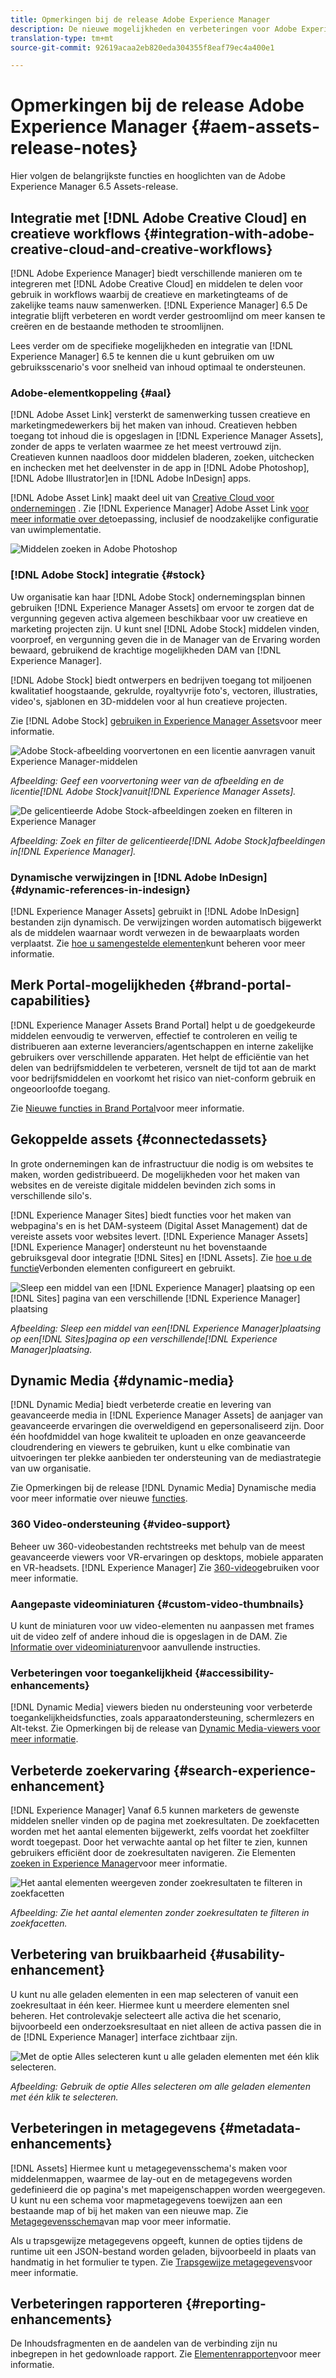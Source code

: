 ```yaml
---
title: Opmerkingen bij de release Adobe Experience Manager
description: De nieuwe mogelijkheden en verbeteringen voor Adobe Experience Manager 6.5-middelen.
translation-type: tm+mt
source-git-commit: 92619acaa2eb820eda304355f8eaf79ec4a400e1

---
```



# Opmerkingen bij de release Adobe Experience Manager {#aem-assets-release-notes}

Hier volgen de belangrijkste functies en hooglichten van de Adobe Experience Manager 6.5 Assets-release.

## Integratie met [!DNL Adobe Creative Cloud] en creatieve workflows {#integration-with-adobe-creative-cloud-and-creative-workflows}

[!DNL Adobe Experience Manager] biedt verschillende manieren om te integreren met [!DNL Adobe Creative Cloud] en middelen te delen voor gebruik in workflows waarbij de creatieve en marketingteams of de zakelijke teams nauw samenwerken. [!DNL Experience Manager] 6.5 De integratie blijft verbeteren en wordt verder gestroomlijnd om meer kansen te creëren en de bestaande methoden te stroomlijnen.

Lees verder om de specifieke mogelijkheden en integratie van [!DNL Experience Manager] 6.5 te kennen die u kunt gebruiken om uw gebruiksscenario&#39;s voor snelheid van inhoud optimaal te ondersteunen.

### Adobe-elementkoppeling {#aal}

[!DNL Adobe Asset Link] versterkt de samenwerking tussen creatieve en marketingmedewerkers bij het maken van inhoud. Creatieven hebben toegang tot inhoud die is opgeslagen in [!DNL Experience Manager Assets], zonder de apps te verlaten waarmee ze het meest vertrouwd zijn. Creatieven kunnen naadloos door middelen bladeren, zoeken, uitchecken en inchecken met het deelvenster in de app in [!DNL Adobe Photoshop], [!DNL Adobe Illustrator]en in [!DNL Adobe InDesign] apps.

[!DNL Adobe Asset Link] maakt deel uit van [Creative Cloud voor ondernemingen](https://www.adobe.com/creativecloud/business/enterprise.html) . Zie [!DNL Experience Manager] Adobe Asset Link [voor meer informatie over de](https://helpx.adobe.com/enterprise/using/adobe-asset-link.html)toepassing, inclusief de noodzakelijke configuratie van uwimplementatie.

![Middelen zoeken in Adobe Photoshop](assets/asset_search_photoshop.png)

### [!DNL Adobe Stock] integratie {#stock}

Uw organisatie kan haar [!DNL Adobe Stock] ondernemingsplan binnen gebruiken [!DNL Experience Manager Assets] om ervoor te zorgen dat de vergunning gegeven activa algemeen beschikbaar voor uw creatieve en marketing projecten zijn. U kunt snel [!DNL Adobe Stock] middelen vinden, voorproef, en vergunning geven die in de Manager van de Ervaring worden bewaard, gebruikend de krachtige mogelijkheden DAM van [!DNL Experience Manager].

[!DNL Adobe Stock] biedt ontwerpers en bedrijven toegang tot miljoenen kwalitatief hoogstaande, gekrulde, royaltyvrije foto&#39;s, vectoren, illustraties, video&#39;s, sjablonen en 3D-middelen voor al hun creatieve projecten.

Zie [!DNL Adobe Stock] [gebruiken in Experience Manager Assets](/help/assets/aem-assets-adobe-stock.md)voor meer informatie.

![Adobe Stock-afbeelding voorvertonen en een licentie aanvragen vanuit Experience Manager-middelen](assets/stock_image_preview_license_options.png)

*Afbeelding: Geef een voorvertoning weer van de afbeelding en de licentie[!DNL Adobe Stock]vanuit[!DNL Experience Manager Assets].*

![De gelicentieerde Adobe Stock-afbeeldingen zoeken en filteren in Experience Manager](assets/aem-search-filters2.jpg)

*Afbeelding: Zoek en filter de gelicentieerde[!DNL Adobe Stock]afbeeldingen in[!DNL Experience Manager].*

### Dynamische verwijzingen in [!DNL Adobe InDesign]{#dynamic-references-in-indesign}

[!DNL Experience Manager Assets] gebruikt in [!DNL Adobe InDesign] bestanden zijn dynamisch. De verwijzingen worden automatisch bijgewerkt als de middelen waarnaar wordt verwezen in de bewaarplaats worden verplaatst. Zie [hoe u samengestelde elementen](/help/assets/managing-linked-subassets.md)kunt beheren voor meer informatie.

## Merk Portal-mogelijkheden {#brand-portal-capabilities}

[!DNL Experience Manager Assets Brand Portal] helpt u de goedgekeurde middelen eenvoudig te verwerven, effectief te controleren en veilig te distribueren aan externe leveranciers/agentschappen en interne zakelijke gebruikers over verschillende apparaten. Het helpt de efficiëntie van het delen van bedrijfsmiddelen te verbeteren, versnelt de tijd tot aan de markt voor bedrijfsmiddelen en voorkomt het risico van niet-conform gebruik en ongeoorloofde toegang.

Zie [Nieuwe functies in Brand Portal](https://helpx.adobe.com/experience-manager/brand-portal/using/whats-new.html)voor meer informatie.

## Gekoppelde assets {#connectedassets}

In grote ondernemingen kan de infrastructuur die nodig is om websites te maken, worden gedistribueerd. De mogelijkheden voor het maken van websites en de vereiste digitale middelen bevinden zich soms in verschillende silo&#39;s.

[!DNL Experience Manager Sites] biedt functies voor het maken van webpagina&#39;s en is het DAM-systeem (Digital Asset Management) dat de vereiste assets voor websites levert. [!DNL Experience Manager Assets] [!DNL Experience Manager] ondersteunt nu het bovenstaande gebruiksgeval door integratie [!DNL Sites] en [!DNL Assets]. Zie [hoe u de functie](/help/assets/use-assets-across-connected-assets-instances.md)Verbonden elementen configureert en gebruikt.

![Sleep een middel van een [!DNL Experience Manager] plaatsing op een [!DNL Sites] pagina van een verschillende [!DNL Experience Manager] plaatsing](assets/connected-assets-drag-and-drop-only.gif)

*Afbeelding: Sleep een middel van een[!DNL Experience Manager]plaatsing op een[!DNL Sites]pagina op een verschillende[!DNL Experience Manager]plaatsing.*

##  Dynamic Media {#dynamic-media}

[!DNL Dynamic Media] biedt verbeterde creatie en levering van geavanceerde media in [!DNL Experience Manager Assets] de aanjager van geavanceerde ervaringen die overweldigend en gepersonaliseerd zijn. Door één hoofdmiddel van hoge kwaliteit te uploaden en onze geavanceerde cloudrendering en viewers te gebruiken, kunt u elke combinatie van uitvoeringen ter plekke aanbieden ter ondersteuning van de mediastrategie van uw organisatie.

Zie Opmerkingen bij de release [!DNL Dynamic Media] Dynamische media voor meer informatie over nieuwe [functies](https://marketing.adobe.com/resources/help/en_US/s7/release_notes/).

### 360 Video-ondersteuning {#video-support}

Beheer uw 360-videobestanden rechtstreeks met behulp van de meest geavanceerde viewers voor VR-ervaringen op desktops, mobiele apparaten en VR-headsets. [!DNL Experience Manager] Zie [360-video](/help/assets/360-video.md)gebruiken voor meer informatie.

### Aangepaste videominiaturen {#custom-video-thumbnails}

U kunt de miniaturen voor uw video-elementen nu aanpassen met frames uit de video zelf of andere inhoud die is opgeslagen in de DAM. Zie [Informatie over videominiaturen](/help/assets/video.md#about-video-thumbnails-in-dynamic-media-scene-mode)voor aanvullende instructies.

### Verbeteringen voor toegankelijkheid {#accessibility-enhancements}

[!DNL Dynamic Media] viewers bieden nu ondersteuning voor verbeterde toegankelijkheidsfuncties, zoals apparaatondersteuning, schermlezers en Alt-tekst. Zie Opmerkingen bij de release van [Dynamic Media-viewers voor meer informatie](https://marketing.adobe.com/resources/help/en_US/s7/viewers_ref/index.html).

## Verbeterde zoekervaring {#search-experience-enhancement}

[!DNL Experience Manager] Vanaf 6.5 kunnen marketers de gewenste middelen sneller vinden op de pagina met zoekresultaten. De zoekfacetten worden met het aantal elementen bijgewerkt, zelfs voordat het zoekfilter wordt toegepast. Door het verwachte aantal op het filter te zien, kunnen gebruikers efficiënt door de zoekresultaten navigeren. Zie Elementen [zoeken in Experience Manager](../assets/search-assets.md)voor meer informatie.

![Het aantal elementen weergeven zonder zoekresultaten te filteren in zoekfacetten](/help/assets/assets/asset_search_results_in_facets_filters.png)

*Afbeelding: Zie het aantal elementen zonder zoekresultaten te filteren in zoekfacetten.*

## Verbetering van bruikbaarheid {#usability-enhancement}

U kunt nu alle geladen elementen in een map selecteren of vanuit een zoekresultaat in één keer. Hiermee kunt u meerdere elementen snel beheren. Het controlevakje selecteert alle activa die het scenario, bijvoorbeeld een onderzoeksresultaat en niet alleen de activa passen die in de [!DNL Experience Manager] interface zichtbaar zijn.

![Met de optie Alles selecteren kunt u alle geladen elementen met één klik selecteren.](assets/select-all-in-aem-assets.gif)

*Afbeelding: Gebruik de optie Alles selecteren om alle geladen elementen met één klik te selecteren.*

## Verbeteringen in metagegevens {#metadata-enhancements}

[!DNL Assets] Hiermee kunt u metagegevensschema&#39;s maken voor middelenmappen, waarmee de lay-out en de metagegevens worden gedefinieerd die op pagina&#39;s met mapeigenschappen worden weergegeven. U kunt nu een schema voor mapmetagegevens toewijzen aan een bestaande map of bij het maken van een nieuwe map. Zie [Metagegevensschema](/help/assets/folder-metadata-schema.md)van map voor meer informatie.

Als u trapsgewijze metagegevens opgeeft, kunnen de opties tijdens de runtime uit een JSON-bestand worden geladen, bijvoorbeeld in plaats van handmatig in het formulier te typen. Zie [Trapsgewijze metagegevens](/help/assets/cascading-metadata.md)voor meer informatie.

## Verbeteringen rapporteren {#reporting-enhancements}

De Inhoudsfragmenten en de aandelen van de verbinding zijn nu inbegrepen in het gedownloade rapport. Zie [Elementenrapporten](/help/assets/asset-reports.md)voor meer informatie.

